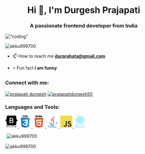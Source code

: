 <h1 align="center">Hi 👋, I'm Durgesh Prajapati</h1>
<h3 align="center">A passionate frontend developer from India</h3>
<img align=”rigght”  alt=”coding”  width=”400” src=”https://github.com/AKKU999700/AKKU999700/assets/136452197/f5e2237b-2f0a-4cab-b2d4-db88c9ebe05d.gif
”>

<p align="left"> <img src="https://komarev.com/ghpvc/?username=akku999700&label=Profile%20views&color=0e75b6&style=flat" alt="akku999700" /> </p>

- 📫 How to reach me **durprahata@gmail.com**

- ⚡ Fun fact **I am funny**

<h3 align="left">Connect with me:</h3>
<p align="left">
<a href="https://fb.com/prajapati durgesh" target="blank"><img align="center" src="https://raw.githubusercontent.com/rahuldkjain/github-profile-readme-generator/master/src/images/icons/Social/facebook.svg" alt="prajapati durgesh" height="30" width="40" /></a>
<a href="https://instagram.com/prajapatidurgesh50" target="blank"><img align="center" src="https://raw.githubusercontent.com/rahuldkjain/github-profile-readme-generator/master/src/images/icons/Social/instagram.svg" alt="prajapatidurgesh50" height="30" width="40" /></a>
</p>

<h3 align="left">Languages and Tools:</h3>
<p align="left"> <a href="https://getbootstrap.com" target="_blank" rel="noreferrer"> <img src="https://raw.githubusercontent.com/devicons/devicon/master/icons/bootstrap/bootstrap-plain-wordmark.svg" alt="bootstrap" width="40" height="40"/> </a> <a href="https://www.w3schools.com/css/" target="_blank" rel="noreferrer"> <img src="https://raw.githubusercontent.com/devicons/devicon/master/icons/css3/css3-original-wordmark.svg" alt="css3" width="40" height="40"/> </a> <a href="https://www.w3.org/html/" target="_blank" rel="noreferrer"> <img src="https://raw.githubusercontent.com/devicons/devicon/master/icons/html5/html5-original-wordmark.svg" alt="html5" width="40" height="40"/> </a> <a href="https://www.java.com" target="_blank" rel="noreferrer"> <img src="https://raw.githubusercontent.com/devicons/devicon/master/icons/java/java-original.svg" alt="java" width="40" height="40"/> </a> <a href="https://developer.mozilla.org/en-US/docs/Web/JavaScript" target="_blank" rel="noreferrer"> <img src="https://raw.githubusercontent.com/devicons/devicon/master/icons/javascript/javascript-original.svg" alt="javascript" width="40" height="40"/> </a> <a href="https://reactjs.org/" target="_blank" rel="noreferrer"> <img src="https://raw.githubusercontent.com/devicons/devicon/master/icons/react/react-original-wordmark.svg" alt="react" width="40" height="40"/> </a> </p>

<p>&nbsp;<img align="center" src="https://github-readme-stats.vercel.app/api?username=akku999700&show_icons=true&locale=en" alt="akku999700" /></p>

<p><img align="center" src="https://github-readme-streak-stats.herokuapp.com/?user=akku999700&" alt="akku999700" /></p>



